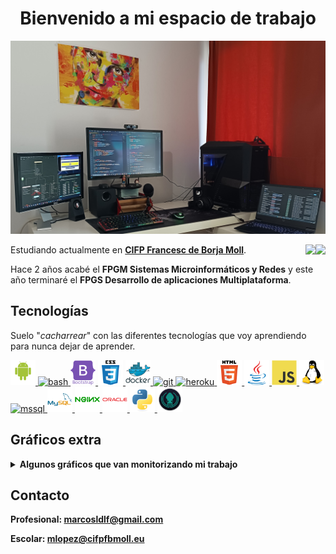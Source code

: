 <h1 align="center">Bienvenido a mi espacio de trabajo</h1>

![Workspace](./res/Workspace.jpg)

<a href="https://wakatime.com/@e781e6d0-783c-47d1-b7e0-f44b643238bc"><img align="right" src="https://wakatime.com/badge/user/e781e6d0-783c-47d1-b7e0-f44b643238bc.svg"/></a>
<img align="right" src="https://komarev.com/ghpvc/?username=Marcos-Lopez-de-la-Fuente"/>

Estudiando actualmente en [**CIFP Francesc de Borja Moll**](https://github.com/cifpfbmoll).

Hace 2 años acabé el **FPGM Sistemas Microinformáticos y Redes** y este año terminaré el **FPGS Desarrollo de aplicaciones Multiplataforma**.

## Tecnologías

Suelo "*cacharrear*" con las diferentes tecnologías que voy aprendiendo para nunca dejar de aprender.

<p align="left"> <a href="https://developer.android.com" target="_blank" rel="noreferrer"> <img src="https://raw.githubusercontent.com/devicons/devicon/master/icons/android/android-original-wordmark.svg" alt="android" width="40" height="40"/> </a> <a href="https://www.gnu.org/software/bash/" target="_blank" rel="noreferrer"> <img src="https://www.vectorlogo.zone/logos/gnu_bash/gnu_bash-icon.svg" alt="bash" width="40" height="40"/> </a> <a href="https://getbootstrap.com" target="_blank" rel="noreferrer"> <img src="https://raw.githubusercontent.com/devicons/devicon/master/icons/bootstrap/bootstrap-plain-wordmark.svg" alt="bootstrap" width="40" height="40"/> </a> <a href="https://www.w3schools.com/css/" target="_blank" rel="noreferrer"> <img src="https://raw.githubusercontent.com/devicons/devicon/master/icons/css3/css3-original-wordmark.svg" alt="css3" width="40" height="40"/> </a> <a href="https://www.docker.com/" target="_blank" rel="noreferrer"> <img src="https://raw.githubusercontent.com/devicons/devicon/master/icons/docker/docker-original-wordmark.svg" alt="docker" width="40" height="40"/> </a> <a href="https://git-scm.com/" target="_blank" rel="noreferrer"> <img src="https://www.vectorlogo.zone/logos/git-scm/git-scm-icon.svg" alt="git" width="40" height="40"/> </a> <a href="https://heroku.com" target="_blank" rel="noreferrer"> <img src="https://www.vectorlogo.zone/logos/heroku/heroku-icon.svg" alt="heroku" width="40" height="40"/> </a> <a href="https://www.w3.org/html/" target="_blank" rel="noreferrer"> <img src="https://raw.githubusercontent.com/devicons/devicon/master/icons/html5/html5-original-wordmark.svg" alt="html5" width="40" height="40"/> </a> <a href="https://www.java.com" target="_blank" rel="noreferrer"> <img src="https://raw.githubusercontent.com/devicons/devicon/master/icons/java/java-original.svg" alt="java" width="40" height="40"/> </a> <a href="https://developer.mozilla.org/en-US/docs/Web/JavaScript" target="_blank" rel="noreferrer"> <img src="https://raw.githubusercontent.com/devicons/devicon/master/icons/javascript/javascript-original.svg" alt="javascript" width="40" height="40"/> </a> <a href="https://www.linux.org/" target="_blank" rel="noreferrer"> <img src="https://raw.githubusercontent.com/devicons/devicon/master/icons/linux/linux-original.svg" alt="linux" width="40" height="40"/> </a> <a href="https://www.microsoft.com/en-us/sql-server" target="_blank" rel="noreferrer"> <img src="https://www.svgrepo.com/show/303229/microsoft-sql-server-logo.svg" alt="mssql" width="40" height="40"/> </a> <a href="https://www.mysql.com/" target="_blank" rel="noreferrer"> <img src="https://raw.githubusercontent.com/devicons/devicon/master/icons/mysql/mysql-original-wordmark.svg" alt="mysql" width="40" height="40"/> </a> <a href="https://www.nginx.com" target="_blank" rel="noreferrer"> <img src="https://raw.githubusercontent.com/devicons/devicon/master/icons/nginx/nginx-original.svg" alt="nginx" width="40" height="40"/> </a> <a href="https://www.oracle.com/" target="_blank" rel="noreferrer"> <img src="https://raw.githubusercontent.com/devicons/devicon/master/icons/oracle/oracle-original.svg" alt="oracle" width="40" height="40"/> </a> <a href="https://www.python.org" target="_blank" rel="noreferrer"> <img src="https://raw.githubusercontent.com/devicons/devicon/master/icons/python/python-original.svg" alt="python" width="40" height="40"/> </a>
 </a> <a href="https://www.gitkraken.com" target="_blank" rel="noreferrer"> <img src="./res/GitKraken.png" alt="python" width="40" height="40"/> </a> </p>

## Gráficos extra

<details>

**<summary>Algunos gráficos que van monitorizando mi trabajo</summary>**

<img src="https://wakatime.com/share/@MarcosLopez/bc57123e-6967-414b-bce0-d39569d2cd78.svg" width="900">

<img src="https://wakatime.com/share/@MarcosLopez/efe80382-32fb-45d9-aac9-762e316a2523.svg" width="900">

</details>

## Contacto

**Profesional: marcosldlf@gmail.com**

**Escolar: mlopez@cifpfbmoll.eu**
